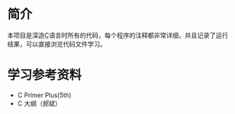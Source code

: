 # 简介

本项目是深造Ç语言时所有的代码，每个程序的注释都非常详细，并且记录了运行结果，可以直接浏览代码文件学习。

# 学习参考资料

- C Primer Plus(5th)
- C 大纲（郝斌）
